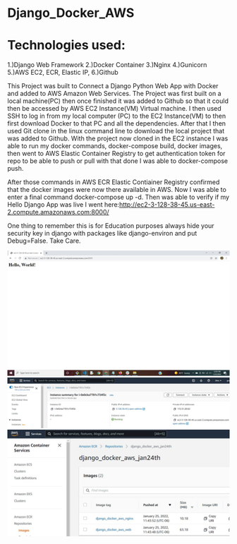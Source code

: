 # Django_Docker_AWS
Technologies used:
================
1.)Django Web Framework
2.)Docker Container
3.)Nginx
4.)Gunicorn
5.)AWS EC2, ECR, Elastic IP, 
6.)Github


This Project was built to Connect a Django Python Web App with Docker and added to AWS Amazon Web Services.
The Project was first built on a local machine(PC) then once finished it was added to Github so that it could then be accessed by AWS EC2 Instance(VM) Virtual machine. I then used SSH to log in from my local computer (PC) to the EC2 Instance(VM) to then first download Docker to that PC and all the dependencies. After that I then used Git clone <myrepo> in the linux command line to download the local project that was added to Github. With the project now cloned in the EC2 instance I was able to run my docker commands, docker-compose build, docker images, then went to AWS Elastic Container Registry to get authentication token for repo to be able to push or pull with that done I was able to docker-compose push. 

After those commands in AWS ECR Elastic Contiainer Registry confirmed that the docker images were now there available in AWS. Now I was able to enter a final command docker-compose up -d.
Then was able to verify if my Hello Django App was live I went here:http://ec2-3-128-38-45.us-east-2.compute.amazonaws.com:8000/

One thing to remember this is for Education purposes always hide your security key in django with packages like django-environ and put Debug=False. 
Take Care.

![Alt text](1.JPG?raw=true)
![Alt text](2.JPG?raw=true)
![Alt text](3.JPG?raw=true)
